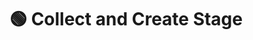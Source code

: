 # 🟢 Collect and Create Stage

<figure><img src="../../../../../.gitbook/assets/Collect and Create.jpg" alt=""><figcaption></figcaption></figure>
